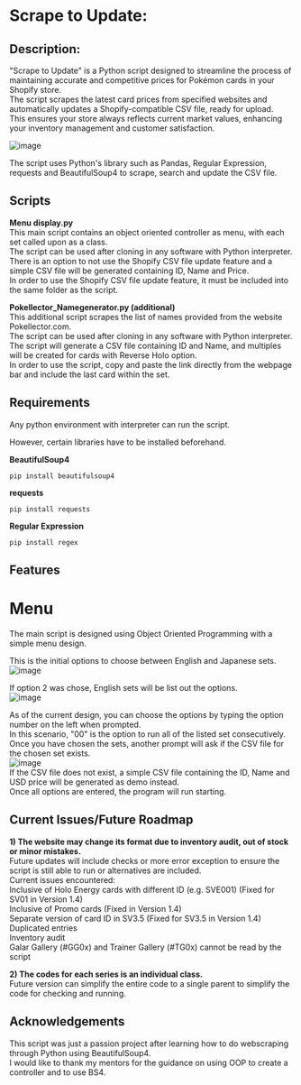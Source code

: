 # Scrape to Update:

## Description:
"Scrape to Update" is a Python script designed to streamline the process of maintaining accurate and competitive prices for Pokémon cards in your Shopify store.  
The script scrapes the latest card prices from specified websites and automatically updates a Shopify-compatible CSV file, ready for upload.  
This ensures your store always reflects current market values, enhancing your inventory management and customer satisfaction.  

![image](https://github.com/pa0005in/sawadeekard_price/assets/142402904/48f93e33-c817-4d44-bbbb-33b65d7d7372)

The script uses Python's library such as Pandas, Regular Expression, requests and BeautifulSoup4 to scrape, search and update the CSV file.  

## Scripts  
__Menu display.py__  
This main script contains an object oriented controller as menu, with each set called upon as a class.  
The script can be used after cloning in any software with Python interpreter.  
There is an option to not use the Shopify CSV file update feature and a simple CSV file will be generated containing ID, Name and Price.  
In order to use the Shopify CSV file update feature, it must be included into the same folder as the script.  

__Pokellector_Namegenerator.py (additional)__  
This additional script scrapes the list of names provided from the website Pokellector.com.  
The script can be used after cloning in any software with Python interpreter.  
The script will generate a CSV file containing ID and Name, and multiples will be created for cards with Reverse Holo option.  
In order to use the script, copy and paste the link directly from the webpage bar and include the last card within the set.  

## Requirements
Any python environment with interpreter can run the script.  

However, certain libraries have to be installed beforehand.  

__BeautifulSoup4__
```
pip install beautifulsoup4
```

__requests__
```
pip install requests
```

__Regular Expression__
```
pip install regex
```

## Features
# Menu
The main script is designed using Object Oriented Programming with a simple menu design.  
  
This is the initial options to choose between English and Japanese sets.  
![image](https://github.com/pa0005in/sawadeekard_price/assets/142402904/72353abc-20fd-47a6-829a-e3a026acd8ee)  
  
If option 2 was chose, English sets will be list out the options.  
![image](https://github.com/pa0005in/sawadeekard_price/assets/142402904/e033194b-07f0-49fe-bb7e-2345a5326cf4)  
  
As of the current design, you can choose the options by typing the option number on the left when prompted.  
In this scenario, "00" is the option to run all of the listed set consecutively.  
Once you have chosen the sets, another prompt will ask if the CSV file for the chosen set exists.  
![image](https://github.com/pa0005in/sawadeekard_price/assets/142402904/dae4aa21-a881-47d3-aa0a-3054b0f5a402)  
If the CSV file does not exist, a simple CSV file containing the ID, Name and USD price will be generated as demo instead.  
Once all options are entered, the program will run starting.  


## Current Issues/Future Roadmap
__1) The website may change its format due to inventory audit, out of stock or minor mistakes.__  
  Future updates will include checks or more error exception to ensure the script is still able to run or alternatives are included.  
  Current issues encountered:  
  Inclusive of Holo Energy cards with different ID (e.g. SVE001) (Fixed for SV01 in Version 1.4)  
  Inclusive of Promo cards (Fixed in Version 1.4)  
  Separate version of card ID in SV3.5 (Fixed for SV3.5 in Version 1.4)  
  Duplicated entries  
  Inventory audit  
  Galar Gallery (#GG0x) and Trainer Gallery (#TG0x) cannot be read by the script  
  
__2) The codes for each series is an individual class.__  
  Future version can simplify the entire code to a single parent to simplify the code for checking and running.  

## Acknowledgements  
This script was just a passion project after learning how to do webscraping through Python using BeautifulSoup4.  
I would like to thank my mentors for the guidance on using OOP to create a controller and to use BS4.  
